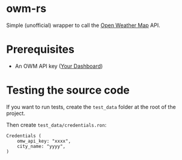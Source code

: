 # owm-rs
Simple (unofficial) wrapper to call the [Open Weather Map](https://openweathermap.org/) API.

# Prerequisites
* An OWM API key ([Your Dashboard](https://home.openweathermap.org/api_keys))

# Testing the source code
If you want to run tests, create the `test_data` folder at the root of the project.

Then create `test_data/credentials.ron`:
```ron
Credentials (
    omw_api_key: "xxxx",
    city_name: "yyyy",
)
```